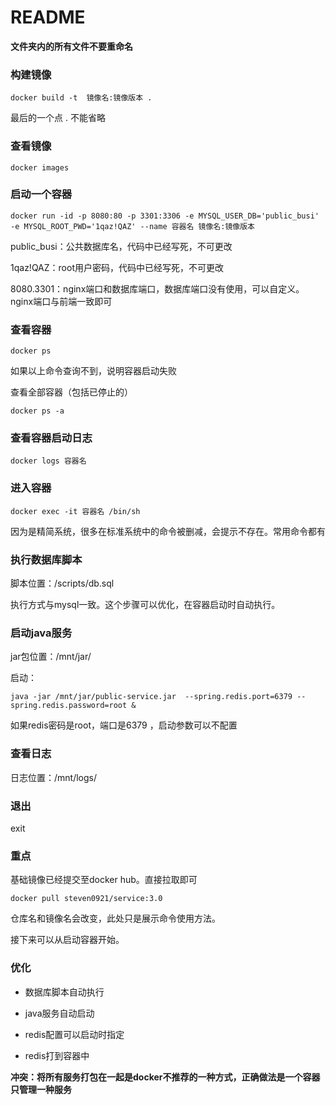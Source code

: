# README

**文件夹内的所有文件不要重命名**

### 构建镜像

```
docker build -t  镜像名:镜像版本 .
```

最后的一个点 .  不能省略

### 查看镜像

```
docker images
```

### 启动一个容器

```
docker run -id -p 8080:80 -p 3301:3306 -e MYSQL_USER_DB='public_busi' -e MYSQL_ROOT_PWD='1qaz!QAZ' --name 容器名 镜像名:镜像版本
```

public_busi：公共数据库名，代码中已经写死，不可更改

1qaz!QAZ：root用户密码，代码中已经写死，不可更改

8080.3301：nginx端口和数据库端口，数据库端口没有使用，可以自定义。nginx端口与前端一致即可

### 查看容器

```
docker ps
```

如果以上命令查询不到，说明容器启动失败

查看全部容器（包括已停止的）

```
docker ps -a
```

### 查看容器启动日志

```
docker logs 容器名
```

### 进入容器

```
docker exec -it 容器名 /bin/sh
```

因为是精简系统，很多在标准系统中的命令被删减，会提示不存在。常用命令都有

### 执行数据库脚本

脚本位置：/scripts/db.sql

执行方式与mysql一致。这个步骤可以优化，在容器启动时自动执行。

### 启动java服务

jar包位置：/mnt/jar/

启动：

```
java -jar /mnt/jar/public-service.jar  --spring.redis.port=6379 --spring.redis.password=root &
```

如果redis密码是root，端口是6379 ，启动参数可以不配置

### 查看日志

日志位置：/mnt/logs/

### 退出

exit

### **重点**

基础镜像已经提交至docker hub。直接拉取即可

```
docker pull steven0921/service:3.0
```

仓库名和镜像名会改变，此处只是展示命令使用方法。

接下来可以从启动容器开始。

### 优化

- 数据库脚本自动执行

- java服务自动启动

- redis配置可以启动时指定

- redis打到容器中

  

**冲突：将所有服务打包在一起是docker不推荐的一种方式，正确做法是一个容器只管理一种服务**